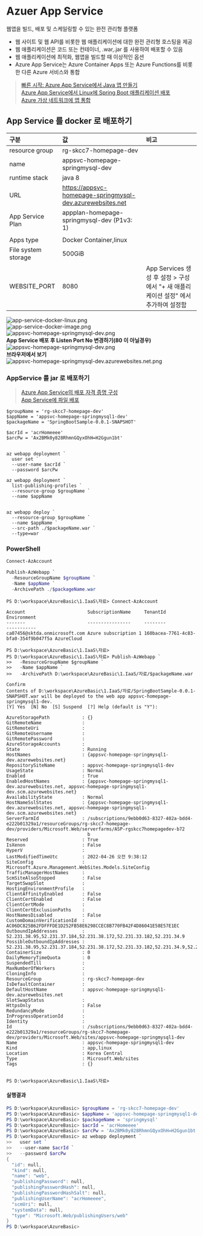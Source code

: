 # Azuer App Service
웹앱을 빌드, 배포 및 스케일링할 수 있는 완전 관리형 플랫폼  
- 웹 사이트 및 웹 API를 비롯한 웹 애플리케이션에 대한 완전 관리형 호스팅을 제공  
- 웹 애플리케이션은 코드 또는 컨테이너, .war,.jar 를 사용하여 배포할 수 있음
- 웹 애플리케이션에 최적화, 웹앱을 빌드할 때 이상적인 옵션    
- Azure App Service는 Azure Container Apps 또는 Azure Functions를 비롯한 다른 Azure 서비스와 통합

> [빠른 시작: Azure App Service에서 Java 앱 만들기](https://docs.microsoft.com/ko-kr/azure/app-service/quickstart-java?pivots=platform-linux&tabs=javase)  
> [Azure App Service에서 Linux에 Spring Boot 애플리케이션 배포](https://docs.microsoft.com/ko-kr/azure/developer/java/spring-framework/deploy-spring-boot-java-app-on-linux)  
> [Azure 가상 네트워크에 앱 통합](https://docs.microsoft.com/ko-kr/azure/app-service/overview-vnet-integration)  



## App Service 를 docker 로 배포하기
| 구분 | 값 | 비고 |
|:---|:---|:---| 
| resource group | rg-skcc7-homepage-dev | |   
| name | appsvc-homepage-springmysql-dev | |   
| runtime stack | java 8 | |  
| URL | https://appsvc-homepage-springmysql-dev.azurewebsites.net | | 
| App Service Plan | appplan-homepage-springmysql-dev (P1v3: 1)
 | |  
| Apps type | Docker Container,linux | |  
| File system storage | 500GiB | | 
| WEBSITE_PORT | 8080 | App Services 생성 후 설정 > 구성 에서 "+ 새 애플리케이션 설정" 에서 추가하여 설정함  |



![app-service-docker-linux.png](./img/app-service-docker-linux.png)  
![app-service-docker-image.png](./img/app-service-docker-image.png)  
![appsvc-homepage-springmysql-dev.png](./img/appsvc-homepage-springmysql-dev.png)  
**App Service 배포 후 Listen Port No 변경하기(80 이 아닐경우)**
![appsvc-homepage-springmysql-dev.png](./img/appsvc-homepage-springmysql-dev.png)  
**브라우저에서 보기**
![appsvc-homepage-springmysql-dev.azurewebsites.net.png](./img/appsvc-homepage-springmysql-dev.azurewebsites.net.png)  


### AppService 를 jar 로 배포하기  
> [Azure App Service의 배포 자격 증명 구성](https://docs.microsoft.com/ko-kr/azure/app-service/deploy-configure-credentials?tabs=cli)  
> [App Service에 파일 배포](https://docs.microsoft.com/ko-kr/azure/app-service/deploy-zip?tabs=cli#deploy-zip-file-with-rest-apis)  

```
$groupName = 'rg-skcc7-homepage-dev'
$appName = 'appsvc-homepage-springmysql1-dev'
$packageName = 'SpringBootSample-0.0.1-SNAPSHOT'

$acrId = 'acrHomeeee'
$arcPw = 'Ax2BMk0y828RhmnGQyxOhH=H2Ggun1bt'


az webapp deployment `
  user set `
  --user-name $acrId `
  --password $arcPw 

az webapp deployment `
  list-publishing-profiles `
  --resource-group $groupName `
  --name $appName


az webapp deploy `
  --resource-group $groupName `
  --name $appName `
  --src-path ./$packageName.war `
  --type=war
```

### PowerShell
```powershell
Connect-AzAccount

Publish-AzWebapp `
  -ResourceGroupName $groupName `
  -Name $appName `
  -ArchivePath ./$packageName.war

```

```
PS D:\workspace\AzureBasic\1.IaaS\자료> Connect-AzAccount

Account                       SubscriptionName     TenantId                             Environment
-------                       ----------------     --------                             -----------
ca07456@sktda.onmicrosoft.com Azure subscription 1 160bacea-7761-4c83-bfa0-354f9b047f5a AzureCloud

PS D:\workspace\AzureBasic\1.IaaS\자료> 
PS D:\workspace\AzureBasic\1.IaaS\자료> Publish-AzWebapp `
>>   -ResourceGroupName $groupName `
>>   -Name $appName `
>>   -ArchivePath D:\workspace\AzureBasic\1.IaaS/자료/$packageName.war

Confirm
Contents of D:\workspace\AzureBasic\1.IaaS/자료/SpringBootSample-0.0.1-SNAPSHOT.war will be deployed to the web app appsvc-homepage-springmysql1-dev.
[Y] Yes  [N] No  [S] Suspend  [?] Help (default is "Y"):

AzureStoragePath            : {}
GitRemoteName               : 
GitRemoteUri                : 
GitRemoteUsername           : 
GitRemotePassword           : 
AzureStorageAccounts        : 
State                       : Running
HostNames                   : {appsvc-homepage-springmysql1-dev.azurewebsites.net}
RepositorySiteName          : appsvc-homepage-springmysql1-dev
UsageState                  : Normal
Enabled                     : True
EnabledHostNames            : {appsvc-homepage-springmysql1-dev.azurewebsites.net, appsvc-homepage-springmysql1-dev.scm.azurewebsites.net}
AvailabilityState           : Normal
HostNameSslStates           : {appsvc-homepage-springmysql1-dev.azurewebsites.net, appsvc-homepage-springmysql1-dev.scm.azurewebsites.net}
ServerFarmId                : /subscriptions/9ebb0d63-8327-402a-bdd4-e222b01329a1/resourceGroups/rg-skcc7-homepage-dev/providers/Microsoft.Web/serverfarms/ASP-rgskcc7homepagedev-b72 
                              b
Reserved                    : True
IsXenon                     : False
HyperV                      : 
LastModifiedTimeUtc         : 2022-04-26 오전 9:38:12
SiteConfig                  : Microsoft.Azure.Management.WebSites.Models.SiteConfig
TrafficManagerHostNames     : 
ScmSiteAlsoStopped          : False
TargetSwapSlot              : 
HostingEnvironmentProfile   : 
ClientAffinityEnabled       : False
ClientCertEnabled           : False
ClientCertMode              : 
ClientCertExclusionPaths    : 
HostNamesDisabled           : False
CustomDomainVerificationId  : AC06DC825B62FDFFFDE1D252FB58E6298CCEC8B770FB42F4D86041E58E57E1EC
OutboundIpAddresses         : 52.231.38.95,52.231.37.184,52.231.38.172,52.231.33.182,52.231.34.9
PossibleOutboundIpAddresses : 52.231.38.95,52.231.37.184,52.231.38.172,52.231.33.182,52.231.34.9,52.231.69.201,52.231.66.155
ContainerSize               : 0
DailyMemoryTimeQuota        : 0
SuspendedTill               : 
MaxNumberOfWorkers          : 
CloningInfo                 : 
ResourceGroup               : rg-skcc7-homepage-dev
IsDefaultContainer          : 
DefaultHostName             : appsvc-homepage-springmysql1-dev.azurewebsites.net
SlotSwapStatus              : 
HttpsOnly                   : False
RedundancyMode              : 
InProgressOperationId       : 
Identity                    : 
Id                          : /subscriptions/9ebb0d63-8327-402a-bdd4-e222b01329a1/resourceGroups/rg-skcc7-homepage-dev/providers/Microsoft.Web/sites/appsvc-homepage-springmysql1-dev 
Name                        : appsvc-homepage-springmysql1-dev
Kind                        : app,linux
Location                    : Korea Central
Type                        : Microsoft.Web/sites
Tags                        : {}


PS D:\workspace\AzureBasic\1.IaaS\자료> 
```

#### 실행결과
```powershell
PS D:\workspace\AzureBasic> $groupName = 'rg-skcc7-homepage-dev'
PS D:\workspace\AzureBasic> $appName = 'appsvc-homepage-springmysql1-dev'
PS D:\workspace\AzureBasic> $packageName = 'springmysql'
PS D:\workspace\AzureBasic> $acrId = 'acrHomeeee'
PS D:\workspace\AzureBasic> $arcPw = 'Ax2BMk0y828RhmnGQyxOhH=H2Ggun1bt'
PS D:\workspace\AzureBasic> az webapp deployment `
>>   user set `
>>   --user-name $acrId `
>>   --password $arcPw 
{
  "id": null,
  "kind": null,
  "name": "web",
  "publishingPassword": null,
  "publishingPasswordHash": null,
  "publishingPasswordHashSalt": null,
  "publishingUserName": "acrHomeeee",
  "scmUri": null,
  "systemData": null,
  "type": "Microsoft.Web/publishingUsers/web"
}
PS D:\workspace\AzureBasic> 
```